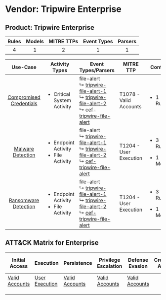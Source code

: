 Vendor: Tripwire Enterprise
===========================
Product: Tripwire Enterprise
----------------------------
| Rules | Models | MITRE TTPs | Event Types | Parsers |
|:-----:|:------:|:----------:|:-----------:|:-------:|
|   4   |   1    |     2      |      1      |    1    |

|                                 Use-Case                                  | Activity Types                                            | Event Types/Parsers                                                                                                                                                                                                                                                    | MITRE TTP                  | Content                                             |
|:-------------------------------------------------------------------------:| --------------------------------------------------------- | ---------------------------------------------------------------------------------------------------------------------------------------------------------------------------------------------------------------------------------------------------------------------- | -------------------------- | --------------------------------------------------- |
| [Compromised Credentials](../UseCases/usecase_compromised_credentials.md) | <ul><li>Critical System Activity</li></ul>                |  file-alert<br> ↳ [tripwire-file-alert-1](../Parsers/parserContent_tripwire-file-alert-1.md)<br> ↳ [tripwire-file-alert-2](../Parsers/parserContent_tripwire-file-alert-2.md)<br> ↳ [cef-tripwire-file-alert](../Parsers/parserContent_cef-tripwire-file-alert.md)<br> | T1078 - Valid Accounts<br> | <ul><li>1 Rules</li></ul>                           |
|       [Malware Detection](../UseCases/usecase_malware_detection.md)       | <ul><li>Endpoint Activity</li><li>File Activity</li></ul> |  file-alert<br> ↳ [tripwire-file-alert-1](../Parsers/parserContent_tripwire-file-alert-1.md)<br> ↳ [tripwire-file-alert-2](../Parsers/parserContent_tripwire-file-alert-2.md)<br> ↳ [cef-tripwire-file-alert](../Parsers/parserContent_cef-tripwire-file-alert.md)<br> | T1204 - User Execution<br> | <ul><li>3 Rules</li></ul><ul><li>1 Models</li></ul> |
|    [Ransomware Detection](../UseCases/usecase_ransomware_detection.md)    | <ul><li>Endpoint Activity</li><li>File Activity</li></ul> |  file-alert<br> ↳ [tripwire-file-alert-1](../Parsers/parserContent_tripwire-file-alert-1.md)<br> ↳ [tripwire-file-alert-2](../Parsers/parserContent_tripwire-file-alert-2.md)<br> ↳ [cef-tripwire-file-alert](../Parsers/parserContent_cef-tripwire-file-alert.md)<br> | T1204 - User Execution<br> | <ul><li>3 Rules</li></ul><ul><li>1 Models</li></ul> |

ATT&CK Matrix for Enterprise
----------------------------
| Initial Access                                                      | Execution                                                           | Persistence                                                         | Privilege Escalation                                                | Defense Evasion                                                     | Credential Access | Discovery | Lateral Movement | Collection | Command and Control | Exfiltration | Impact |
| ------------------------------------------------------------------- | ------------------------------------------------------------------- | ------------------------------------------------------------------- | ------------------------------------------------------------------- | ------------------------------------------------------------------- | ----------------- | --------- | ---------------- | ---------- | ------------------- | ------------ | ------ |
| [Valid Accounts](https://attack.mitre.org/techniques/T1078)<br><br> | [User Execution](https://attack.mitre.org/techniques/T1204)<br><br> | [Valid Accounts](https://attack.mitre.org/techniques/T1078)<br><br> | [Valid Accounts](https://attack.mitre.org/techniques/T1078)<br><br> | [Valid Accounts](https://attack.mitre.org/techniques/T1078)<br><br> |                   |           |                  |            |                     |              |        |